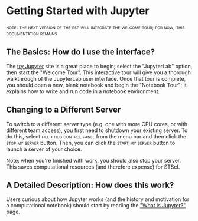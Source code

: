 # Getting Started with Jupyter

<span style="font-variant:small-caps;">note: the next version of the rsp will integrate the welcome tour; for now, this documentation remains</span>

## The Basics: How do I use the interface?
The [try Jupyter](https://try.jupyter.org) site is a great place to begin; select the "JupyterLab" option, then start the "Welcome Tour". This interactive tour will give you a thorough walkthrough of the JupyterLab user interface. Once that tour is complete, you should open a new, blank notebook and begin the "Notebook Tour"; it explains how to write and run code in a notebook environment.

## Changing to a Different Server
To switch to a different server type (e.g. one with more CPU cores, or with different team access), you first need to shutdown your existing server. To do this, select <span style="font-variant:small-caps;">file › hub control panel</span> from the menu bar and then click the <span style="font-variant:small-caps;">stop my server</span> button. Then, you can click the <span style="font-variant:small-caps;">start my server</span> button to launch a server of your choice.

Note: when you're finished with work, you should also stop your server. This saves computational resources (and therefore expense) for STScI.


## A Detailed Description: How does this work?
Users curious about how Jupyter works (and the history and motivation for a computational notebook) should start by reading the ["What is Jupyter?"](https://docs.jupyter.org/en/latest/what_is_jupyter.html) page.